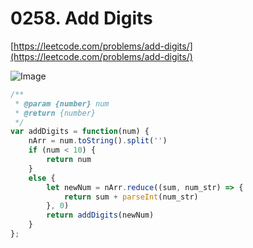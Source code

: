 
# 0258. Add Digits

[https://leetcode.com/problems/add-digits/](https://leetcode.com/problems/add-digits/)


![Image](https://i.imgur.com/fKvThhw.png)

```javascript
/**
 * @param {number} num
 * @return {number}
 */
var addDigits = function(num) {
    nArr = num.toString().split('')
    if (num < 10) {
        return num
    }
    else {
        let newNum = nArr.reduce((sum, num_str) => {
            return sum + parseInt(num_str)
        }, 0)
        return addDigits(newNum)
    }
};